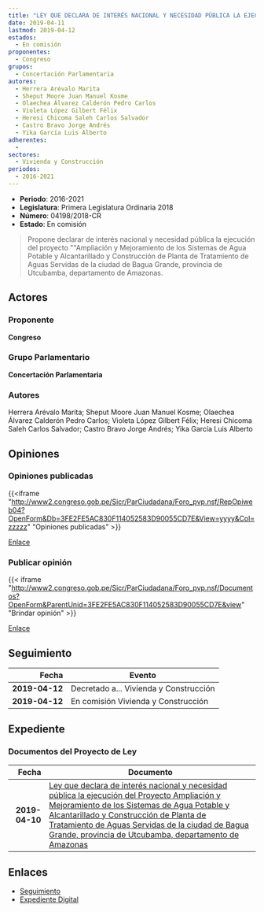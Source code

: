 ```yaml
---
title: "LEY QUE DECLARA DE INTERÉS NACIONAL Y NECESIDAD PÚBLICA LA EJECUCIÓN DEL PROYECTO 'AMPLIACIÓN Y MEJORAMIENTO DE LOS SISTEMAS DE AGUA POTABLE Y ALCANTARILLADO Y CONSTRUCCIÓN DE PLANTA DE TRATAMIENTO DE AGUAS SERVIDAS DE LA CIUDAD DE BAGUA GRANDE, PROVINCIA DE UTCUBAMBA, DEPARTAMENTO DE AMAZONAS'"
date: 2019-04-11
lastmod: 2019-04-12
estados: 
  - En comisión
proponentes: 
  - Congreso
grupos: 
  - Concertación Parlamentaria
autores: 
  - Herrera Arévalo Marita
  - Sheput Moore Juan Manuel Kosme
  - Olaechea Álvarez Calderón Pedro Carlos
  - Violeta López Gilbert Félix
  - Heresi Chicoma Saleh Carlos Salvador
  - Castro Bravo Jorge Andrés
  - Yika García Luis Alberto
adherentes: 
  - 
sectores: 
  - Vivienda y Construcción
periodos: 
  - 2016-2021
---
```


- **Periodo**: 2016-2021
- **Legislatura**: Primera Legislatura Ordinaria 2018
- **Número**: 04198/2018-CR
- **Estado**: En comisión

> Propone declarar de interés nacional y necesidad pública la ejecución del proyecto ""Ampliación y Mejoramiento de los Sistemas de Agua Potable y Alcantarillado y Construcción de Planta de Tratamiento de Aguas Servidas de la ciudad de Bagua Grande, provincia de Utcubamba, departamento de Amazonas.


## Actores

### Proponente

**Congreso**

### Grupo Parlamentario

**Concertación Parlamentaria**

### Autores

Herrera Arévalo Marita; Sheput Moore Juan Manuel Kosme; Olaechea Álvarez Calderón Pedro Carlos; Violeta López Gilbert Félix; Heresi Chicoma Saleh Carlos Salvador; Castro Bravo Jorge Andrés; Yika García Luis Alberto


## Opiniones

### Opiniones publicadas

{{<iframe "http://www2.congreso.gob.pe/Sicr/ParCiudadana/Foro_pvp.nsf/RepOpiweb04?OpenForm&Db=3FE2FE5AC830F114052583D90055CD7E&View=yyyy&Col=zzzzz" "Opiniones publicadas" >}}

[Enlace](http://www2.congreso.gob.pe/Sicr/ParCiudadana/Foro_pvp.nsf/RepOpiweb04?OpenForm&Db=3FE2FE5AC830F114052583D90055CD7E&View=yyyy&Col=zzzzz)
### Publicar opinión

{{< iframe "http://www2.congreso.gob.pe/Sicr/ParCiudadana/Foro_pvp.nsf/Documentos?OpenForm&ParentUnid=3FE2FE5AC830F114052583D90055CD7E&view" "Brindar opinión" >}}

[Enlace](http://www2.congreso.gob.pe/Sicr/ParCiudadana/Foro_pvp.nsf/Documentos?OpenForm&ParentUnid=3FE2FE5AC830F114052583D90055CD7E&view)

## Seguimiento

| Fecha | Evento |
|------:|--------|
| **2019-04-12** | Decretado a... Vivienda y Construcción|
| **2019-04-12** | En comisión Vivienda y Construcción|


## Expediente


### Documentos del Proyecto de Ley

| Fecha | Documento |
|------:|--------|
| **2019-04-10** | [Ley que declara de interés nacional y necesidad pública la ejecución del Proyecto Ampliación y Mejoramiento de los Sistemas de Agua Potable y Alcantarillado y Construcción de Planta de Tratamiento de Aguas Servidas de la ciudad de Bagua Grande, provincia de Utcubamba, departamento de Amazonas](http://www.leyes.congreso.gob.pe/Documentos/2016_2021/Proyectos_de_Ley_y_de_Resoluciones_Legislativas/PL0419820190410..pdf) |

## Enlaces 

- [Seguimiento](http://www2.congreso.gob.pe/Sicr/TraDocEstProc/CLProLey2016.nsf/f7fff46988ca05b1052578e100829cc7/f08c5baa3309d5ca052583d9006de5de?OpenDocument)
- [Expediente Digital](http://www2.congreso.gob.pe/Sicr/TraDocEstProc/CLProLey2016.nsf/f7fff46988ca05b1052578e100829cc7/f08c5baa3309d5ca052583d9006de5de?OpenDocument&Click=05257FB7005EB655.eb71d0cf91d8294e05256cdf006b5706/$Body/0.1C6C)
